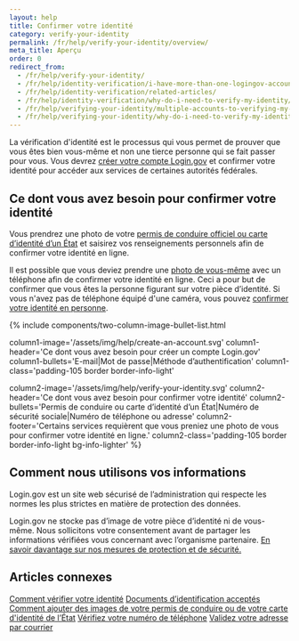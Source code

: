 ```yaml
---
layout: help
title: Confirmer votre identité
category: verify-your-identity
permalink: /fr/help/verify-your-identity/overview/
meta_title: Aperçu
order: 0
redirect_from:
  - /fr/help/verify-your-identity/
  - /fr/help/identity-verification/i-have-more-than-one-logingov-account-can-I-verify-my-identity-for-all-of-them/
  - /fr/help/identity-verification/related-articles/
  - /fr/help/identity-verification/why-do-i-need-to-verify-my-identity/
  - /fr/help/verifying-your-identity/multiple-accounts-to-verifying-my-identity-for/
  - /fr/help/verifying-your-identity/why-do-i-need-to-verify-my-identity/
---
```


La vérification d'identité est le processus qui vous permet de prouver que vous êtes bien vous-même et non une tierce personne qui se fait passer pour vous. Vous devrez [créer votre compte Login.gov](/fr/create-an-account/) et confirmer votre identité pour accéder aux services de certaines autorités fédérales.

## Ce dont vous avez besoin pour confirmer votre identité

Vous prendrez une photo de votre [permis de conduire officiel ou carte d’identité d’un État](/fr/help/verify-your-identity/accepted-identification-documents/) et saisirez vos renseignements personnels afin de confirmer votre identité en ligne.

Il est possible que vous deviez prendre une [photo de vous-même](/fr/help/verify-your-identity/how-to-add-images-of-your-state-issued-id/) avec un téléphone afin de confirmer votre identité en ligne. Ceci a pour but de confirmer que vous êtes la personne figurant sur votre pièce d’identité. Si vous n'avez pas de téléphone équipé d'une caméra, vous pouvez [confirmer votre identité en personne](/fr/help/verify-your-identity/verify-your-identity-in-person/).

{%
  include components/two-column-image-bullet-list.html

  column1-image='/assets/img/help/create-an-account.svg'
  column1-header='Ce dont vous avez besoin pour créer un compte Login.gov'
  column1-bullets='E-mail|Mot de passe|Méthode d’authentification'
  column1-class='padding-105 border border-info-light'

  column2-image='/assets/img/help/verify-your-identity.svg'
  column2-header='Ce dont vous avez besoin pour confirmer votre identité'
  column2-bullets='Permis de conduire ou carte d’identité d’un État|Numéro de sécurité sociale|Numéro de téléphone ou adresse'
  column2-footer='Certains services requièrent que vous preniez une photo de vous pour confirmer votre identité en ligne.'
  column2-class='padding-105 border border-info-light bg-info-lighter'
%}

## Comment nous utilisons vos informations

Login.gov est un site web sécurisé de l’administration qui respecte les normes les plus strictes en matière de protection des données.

Login.gov ne stocke pas d’image de votre pièce d’identité ni de vous-même. Nous sollicitons votre consentement avant de partager les informations vérifiées vous concernant avec l’organisme partenaire. [En savoir davantage sur nos mesures de protection et de sécurité.](/fr/policy/)

## Articles connexes
[Comment vérifier votre identité](/fr/help/verify-your-identity/how-to-verify-your-identity/)
[Documents d’identification acceptés](/fr/help/verify-your-identity/accepted-identification-documents/)
[Comment ajouter des images de votre permis de conduire ou de votre carte d'identité de l’État](/fr/help/verify-your-identity/how-to-add-images-of-your-state-issued-id/)
[Vérifiez votre numéro de téléphone](/fr/help/verify-your-identity/phone-number/)
[Validez votre adresse par courrier](/fr/help/verify-your-identity/verify-your-address-by-mail/)

